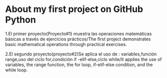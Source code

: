 # About my first project on GitHub Python
1.El primer proyecto(Proyecto#1) muestra las operaciones matemáticas básicas a través de ejercicios prácticos/The first project demonstrates basic mathematical operations through practical exercises.

2.El segundo proyecto(proyecto#2)Se aplica el uso de : variables,función range,uso del ciclo for,condición if -elif-else,ciclo while/It applies the use of variables, the range function, the for loop, if-elif-else condition, and the while loop.

